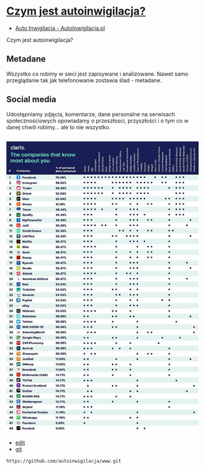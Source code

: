 # [Czym jest autoinwigilacja?](https://www.autoinwigilacja.pl/)

+ [Auto Inwigilacja - AutoInwigilacja.pl](https://autoinwigilacja.github.io/www/#/)

Czym jest autoinwigilacja?

## Metadane
Wszystko co robimy w sieci jest zapisywane i analizowane.
Nawet samo przeglądanie tak jak telefonowanie zostawia ślad - metadane.


## Social media
Udostępniamy zdjęcia, komentarze, dane personalne na serwisach społecznościowych
opowiadamy o przeszłosci, przyszłości i o tym co w danej chwili robimy... ale to nie wszystko.

![social media](socialmedia-what-known-about-you.jpg)
---
+ [edit](https://github.com/autoinwigilacja/www/edit/main/README.md)
+ [git](https://github.com/autoinwigilacja/www)
```
https://github.com/autoinwigilacja/www.git
```
